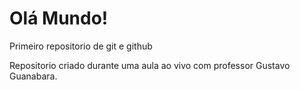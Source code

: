 # Olá Mundo!
 Primeiro repositorio de git e github

Repositorio criado durante uma aula ao vivo com professor Gustavo Guanabara.